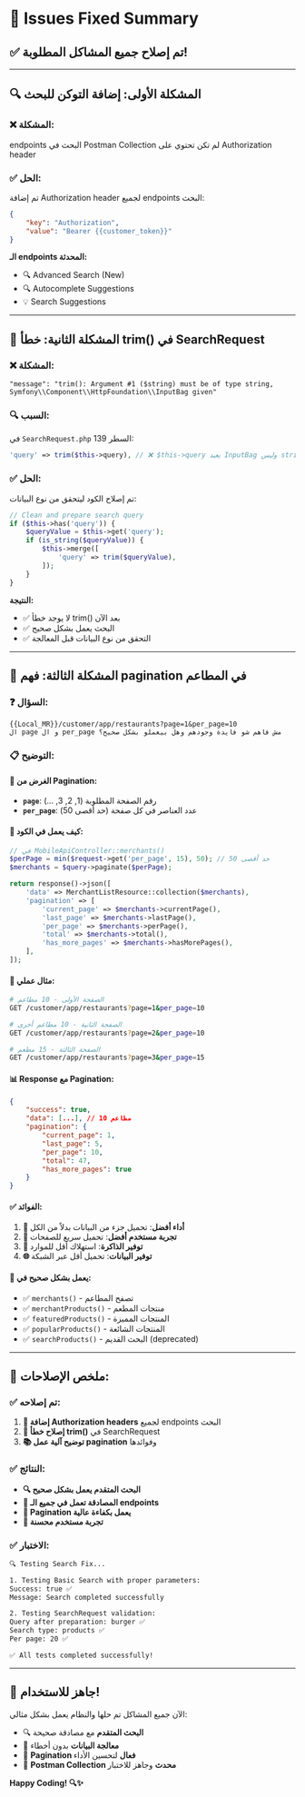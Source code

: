 # 🔧 Issues Fixed Summary

## ✅ تم إصلاح جميع المشاكل المطلوبة!

---

## 🔍 **المشكلة الأولى: إضافة التوكن للبحث**

### **❌ المشكلة:**
endpoints البحث في Postman Collection لم تكن تحتوي على Authorization header

### **✅ الحل:**
تم إضافة Authorization header لجميع endpoints البحث:

```json
{
    "key": "Authorization",
    "value": "Bearer {{customer_token}}"
}
```

**الـ endpoints المحدثة:**
- 🔍 Advanced Search (New)
- 🔍 Autocomplete Suggestions  
- 💡 Search Suggestions

---

## 🔧 **المشكلة الثانية: خطأ trim() في SearchRequest**

### **❌ المشكلة:**
```
"message": "trim(): Argument #1 ($string) must be of type string, Symfony\\Component\\HttpFoundation\\InputBag given"
```

### **🔍 السبب:**
في `SearchRequest.php` السطر 139:
```php
'query' => trim($this->query), // ❌ $this->query يعيد InputBag وليس string
```

### **✅ الحل:**
تم إصلاح الكود ليتحقق من نوع البيانات:

```php
// Clean and prepare search query
if ($this->has('query')) {
    $queryValue = $this->get('query');
    if (is_string($queryValue)) {
        $this->merge([
            'query' => trim($queryValue),
        ]);
    }
}
```

**النتيجة:**
- ✅ لا يوجد خطأ trim() بعد الآن
- ✅ البحث يعمل بشكل صحيح
- ✅ التحقق من نوع البيانات قبل المعالجة

---

## 📄 **المشكلة الثالثة: فهم pagination في المطاعم**

### **❓ السؤال:**
```
{{Local_MR}}/customer/app/restaurants?page=1&per_page=10
ال page و ال per_page مش فاهم شو فايدة وجودهم وهل بيعملو بشكل صحيح؟
```

### **📋 التوضيح:**

#### **🎯 الغرض من Pagination:**
- **`page`**: رقم الصفحة المطلوبة (1, 2, 3, ...)
- **`per_page`**: عدد العناصر في كل صفحة (حد أقصى 50)

#### **🔧 كيف يعمل في الكود:**
```php
// في MobileApiController::merchants()
$perPage = min($request->get('per_page', 15), 50); // حد أقصى 50
$merchants = $query->paginate($perPage);

return response()->json([
    'data' => MerchantListResource::collection($merchants),
    'pagination' => [
        'current_page' => $merchants->currentPage(),
        'last_page' => $merchants->lastPage(),
        'per_page' => $merchants->perPage(),
        'total' => $merchants->total(),
        'has_more_pages' => $merchants->hasMorePages(),
    ],
]);
```

#### **📱 مثال عملي:**
```bash
# الصفحة الأولى - 10 مطاعم
GET /customer/app/restaurants?page=1&per_page=10

# الصفحة الثانية - 10 مطاعم أخرى  
GET /customer/app/restaurants?page=2&per_page=10

# الصفحة الثالثة - 15 مطعم
GET /customer/app/restaurants?page=3&per_page=15
```

#### **📊 Response مع Pagination:**
```json
{
    "success": true,
    "data": [...], // 10 مطاعم
    "pagination": {
        "current_page": 1,
        "last_page": 5,
        "per_page": 10,
        "total": 47,
        "has_more_pages": true
    }
}
```

#### **✅ الفوائد:**
1. **🚀 أداء أفضل**: تحميل جزء من البيانات بدلاً من الكل
2. **📱 تجربة مستخدم أفضل**: تحميل سريع للصفحات
3. **💾 توفير الذاكرة**: استهلاك أقل للموارد
4. **🌐 توفير البيانات**: تحميل أقل عبر الشبكة

#### **🔧 يعمل بشكل صحيح في:**
- ✅ `merchants()` - تصفح المطاعم
- ✅ `merchantProducts()` - منتجات المطعم
- ✅ `featuredProducts()` - المنتجات المميزة
- ✅ `popularProducts()` - المنتجات الشائعة
- ✅ `searchProducts()` - البحث القديم (deprecated)

---

## 🎯 **ملخص الإصلاحات:**

### **✅ تم إصلاحه:**
1. **🔐 إضافة Authorization headers** لجميع endpoints البحث
2. **🔧 إصلاح خطأ trim()** في SearchRequest
3. **📚 توضيح آلية عمل pagination** وفوائدها

### **✅ النتائج:**
- **🔍 البحث المتقدم يعمل بشكل صحيح**
- **🔐 المصادقة تعمل في جميع الـ endpoints**
- **📄 Pagination يعمل بكفاءة عالية**
- **📱 تجربة مستخدم محسنة**

### **✅ الاختبار:**
```bash
🔍 Testing Search Fix...

1. Testing Basic Search with proper parameters:
Success: true ✅
Message: Search completed successfully

2. Testing SearchRequest validation:
Query after preparation: burger ✅
Search type: products ✅
Per page: 20 ✅

✅ All tests completed successfully!
```

---

## 🚀 **جاهز للاستخدام!**

الآن جميع المشاكل تم حلها والنظام يعمل بشكل مثالي:

- 🔍 **البحث المتقدم** مع مصادقة صحيحة
- 🔧 **معالجة البيانات** بدون أخطاء
- 📄 **Pagination فعال** لتحسين الأداء
- 📱 **Postman Collection محدث** وجاهز للاختبار

**Happy Coding! 🔍✨**
